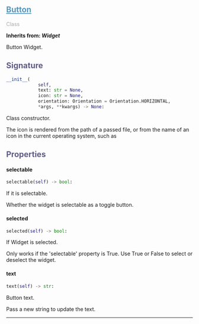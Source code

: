 

## <h2 style="color: #5697bf;"><u>Button</u></h2>

<span style="color: #AAA;">Class</span>

**Inherits from: _Widget_**

Button Widget.


### <h2 style="color: #5e5d84;">Signature</h2>

```python
__init__(
            self,
            text: str = None,
            icon: str = None,
            orientation: Orientation = Orientation.HORIZONTAL,
            *args, **kwargs) -> None:
```

Class constructor.

  The icon is rendered from the path of a passed file, or from the name 
  of an icon in the current operating system, such as 


### <h2 style="color: #5e5d84;">Properties</h2>


#### selectable

```python
selectable(self) -> bool:
```

If it is selectable.

  Whether the widget is selectable as a toggle button.
  

#### selected

```python
selected(self) -> bool:
```

If Widget is selected.

  Only works if the 'selectable' property is True.
  Use True or False to select or deselect the widget.
  

#### text

```python
text(self) -> str:
```

Button text.
  
  Pass a new string to update the text.
  


---